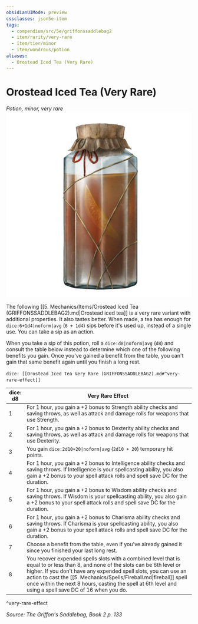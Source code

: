 ```yaml
---
obsidianUIMode: preview
cssclasses: json5e-item
tags:
  - compendium/src/5e/griffonssaddlebag2
  - item/rarity/very-rare
  - item/tier/minor
  - item/wondrous/potion
aliases:
  - Orostead Iced Tea (Very Rare)
---
```

# Orostead Iced Tea (Very Rare)
*Potion, minor, very rare*  
![](https://raw.githubusercontent.com/TheGiddyLimit/homebrew-img/main/img/GriffonsSaddlebag2/Items/Orostead-Iced-Tea.webp#right)  


The following [[5. Mechanics/Items/Orostead Iced Tea (GRIFFONSSADDLEBAG2).md\|Orostead iced tea]] is a very rare variant with additional properties. It also tastes better. When made, a tea has enough for `dice:6+1d4|noform|avg` (`6 + 1d4`) sips before it's used up, instead of a single use. You can take a sip as an action.

When you take a sip of this potion, roll a `dice:d8|noform|avg` (`d8`) and consult the table below instead to determine which one of the following benefits you gain. Once you've gained a benefit from the table, you can't gain that same benefit again until you finish a long rest.

`dice: [[Orostead Iced Tea Very Rare (GRIFFONSSADDLEBAG2).md#^very-rare-effect]]`

| dice: d8 | Very Rare Effect |
|----------|------------------|
| 1 | For 1 hour, you gain a +2 bonus to Strength ability checks and saving throws, as well as attack and damage rolls for weapons that use Strength. |
| 2 | For 1 hour, you gain a +2 bonus to Dexterity ability checks and saving throws, as well as attack and damage rolls for weapons that use Dexterity. |
| 3 | You gain `dice:2d10+20\|noform\|avg` (`2d10 + 20`) temporary hit points. |
| 4 | For 1 hour, you gain a +2 bonus to Intelligence ability checks and saving throws. If Intelligence is your spellcasting ability, you also gain a +2 bonus to your spell attack rolls and spell save DC for the duration. |
| 5 | For 1 hour, you gain a +2 bonus to Wisdom ability checks and saving throws. If Wisdom is your spellcasting ability, you also gain a +2 bonus to your spell attack rolls and spell save DC for the duration. |
| 6 | For 1 hour, you gain a +2 bonus to Charisma ability checks and saving throws. If Charisma is your spellcasting ability, you also gain a +2 bonus to your spell attack rolls and spell save DC for the duration. |
| 7 | Choose a benefit from the table, even if you've already gained it since you finished your last long rest. |
| 8 | You recover expended spells slots with a combined level that is equal to or less than 8, and none of the slots can be 6th level or higher. If you don't have any expended spell slots, you can use an action to cast the [[5. Mechanics/Spells/Fireball.md\|fireball]] spell once within the next 8 hours, casting the spell at 6th level and using a spell save DC of 16 when you do. |
^very-rare-effect

*Source: The Griffon's Saddlebag, Book 2 p. 133*
